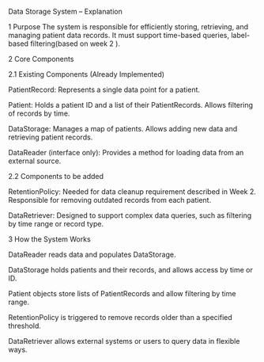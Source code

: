 
Data Storage System – Explanation

1 Purpose
The system is responsible for efficiently storing, retrieving, and managing patient data records. It must support time-based queries, label-based filtering(based on week 2 ).

2 Core Components

2.1 Existing Components (Already Implemented)

PatientRecord: Represents a single data point for a patient.

Patient: Holds a patient ID and a list of their PatientRecords. Allows filtering of records by time.

DataStorage: Manages a map of patients. Allows adding new data and retrieving patient records.

DataReader (interface only): Provides a method for loading data from an external source.

2.2 Components to be added

RetentionPolicy: Needed for data cleanup requirement described in Week 2. Responsible for removing outdated records from each patient.

DataRetriever: Designed to support complex data queries, such as filtering by time range or record type. 

3 How the System Works

DataReader reads data and populates DataStorage.

DataStorage holds patients and their records, and allows access by time or ID.

Patient objects store lists of PatientRecords and allow filtering by time range.

RetentionPolicy is triggered to remove records older than a specified threshold.

DataRetriever allows external systems or users to query data in flexible ways.

